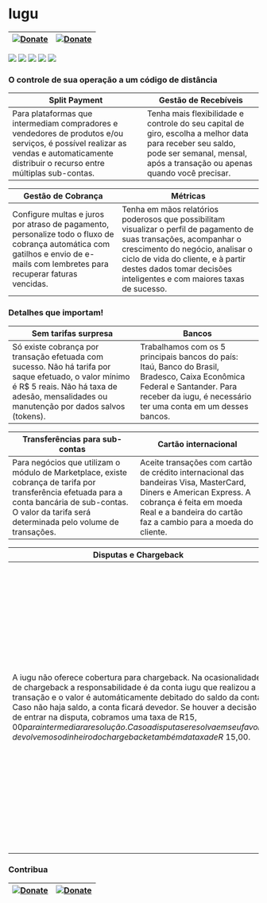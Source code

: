 # Iugu

| [![Donate](https://www.paypalobjects.com/pt_BR/BR/i/btn/btn_donateCC_LG.gif)](https://www.paypal.com/cgi-bin/webscr?cmd=_s-xclick&hosted_button_id=5262W5FHDE6KA) | [![Donate](https://p.simg.uol.com.br/out/pagseguro/i/botoes/doacoes/209x48-doar-assina.gif)](https://pagseguro.uol.com.br/checkout/v2/donation.html?currency=BRL&receiverEmail=valdeirpsr@hotmail.com.br) |
| --- | --- |

![](http://d9hhrg4mnvzow.cloudfront.net/c.iugu.com/4c5cad89-checkout-transparente-box.png)
![](http://d9hhrg4mnvzow.cloudfront.net/c.iugu.com/e456d725-compra-por-1-clique-box.png)
![](http://d9hhrg4mnvzow.cloudfront.net/c.iugu.com/43c53228-assinaturas-box.png)
![](http://d9hhrg4mnvzow.cloudfront.net/c.iugu.com/5d3bca4d-faturamentos-box.png)
![](http://d9hhrg4mnvzow.cloudfront.net/c.iugu.com/27ad4004-emails-box.png)


### O controle de sua operação a um código de distância
| Split Payment  | Gestão de Recebíveis |
| ------------- | ------------- |
| Para plataformas que intermediam compradores e vendedores de produtos e/ou serviços, é possível realizar as vendas e automaticamente distribuir o recurso entre múltiplas sub-contas.  | Tenha mais flexibilidade e controle do seu capital de giro, escolha a melhor data para receber seu saldo, pode ser semanal, mensal, após a transação ou apenas quando você precisar.  |

| Gestão de Cobrança | Métricas |
| ------------- | ------------- |
| Configure multas e juros por atraso de pagamento, personalize todo o fluxo de cobrança automática com gatilhos e envio de e-mails com lembretes para recuperar faturas vencidas. | Tenha em mãos relatórios poderosos que possibilitam visualizar o perfil de pagamento de suas transações, acompanhar o crescimento do negócio, analisar o ciclo de vida do cliente, e à partir destes dados tomar decisões inteligentes e com maiores taxas de sucesso. |



### Detalhes que importam!

| Sem tarifas surpresa | Bancos |
| --- | --- |
| Só existe cobrança por transação efetuada com sucesso. Não há tarifa por saque efetuado, o valor mínimo é R$ 5 reais. Não há taxa de adesão, mensalidades ou manutenção por dados salvos (tokens). | Trabalhamos com os 5 principais bancos do país: Itaú, Banco do Brasil, Bradesco, Caixa Econômica Federal e Santander. Para receber da iugu, é necessário ter uma conta em um desses bancos. |

| Transferências para sub-contas | Cartão internacional |
| --- | --- |
| Para negócios que utilizam o módulo de Marketplace, existe cobrança de tarifa por transferência efetuada para a conta bancária de sub-contas. O valor da tarifa será determinada pelo volume de transações. | Aceite transações com cartão de crédito internacional das bandeiras Visa, MasterCard, Diners e American Express. A cobrança é feita em moeda Real e a bandeira do cartão faz a cambio para a moeda do cliente. |

| Disputas e Chargeback | Antifraude |
| --- | --- |
| A iugu não oferece cobertura para chargeback. Na ocasionalidade de chargeback a responsabilidade é da conta iugu que realizou a transação e o valor é automáticamente debitado do saldo da conta. Caso não haja saldo, a conta ficará devedor. Se houver a decisão de entrar na disputa, cobramos uma taxa de R$15,00 para intermediar a resolução. Caso a disputa se resolva em seu favor, devolvemos o dinheiro do chargeback e também da taxa de R$ 15,00. | Não é obrigatório a utilização de um serviço de antifraude. Entretanto, se você vende um produto físico, tem algum negócio de risco ou está operando um modelo de marketplace, a aprovação de conta pode estar condicionada à ativação de um serviço adicional de antifraude. A contratação é feita diretamente com a empresa de sua preferência. Indicamos clearsale.com.br, siftscience.com ou konduto.com |



### Contribua
| [![Donate](https://www.paypalobjects.com/pt_BR/BR/i/btn/btn_donateCC_LG.gif)](https://www.paypal.com/cgi-bin/webscr?cmd=_s-xclick&hosted_button_id=5262W5FHDE6KA) | [![Donate](https://p.simg.uol.com.br/out/pagseguro/i/botoes/doacoes/209x48-doar-assina.gif)](https://pagseguro.uol.com.br/checkout/v2/donation.html?currency=BRL&receiverEmail=valdeirpsr@hotmail.com.br) |
| --- | --- |
